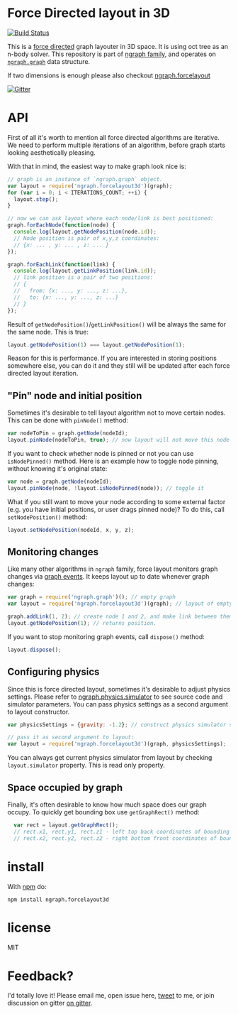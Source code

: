Force Directed layout in 3D
==========================
[![Build Status](https://travis-ci.org/anvaka/ngraph.forcelayout3d.png?branch=master)](https://travis-ci.org/anvaka/ngraph.forcelayout3d)

This is a [force directed](http://en.wikipedia.org/wiki/Force-directed_graph_drawing)
graph layouter in 3D space. It is using oct tree as an n-body solver. This
repository is part of [ngraph family](https://github.com/anvaka/ngraph), and
operates on [`ngraph.graph`](https://github.com/anvaka/ngraph.graph) data structure.

If two dimensions is enough please also checkout [ngraph.forcelayout](https://github.com/anvaka/ngraph.forcelayout)

[![Gitter](https://badges.gitter.im/Join%20Chat.svg)](https://gitter.im/anvaka/VivaGraphJS)

# API

First of all it's worth to mention all force directed algorithms are iterative.
We need to perform multiple iterations of an algorithm, before graph starts
looking aesthetically pleasing.

With that in mind, the easiest way to make graph look nice is:

``` js
// graph is an instance of `ngraph.graph` object.
var layout = require('ngraph.forcelayout3d')(graph);
for (var i = 0; i < ITERATIONS_COUNT; ++i) {
  layout.step();
}

// now we can ask layout where each node/link is best positioned:
graph.forEachNode(function(node) {
  console.log(layout.getNodePosition(node.id));
  // Node position is pair of x,y,z coordinates:
  // {x: ... , y: ... , z: ... }
});

graph.forEachLink(function(link) {
  console.log(layout.getLinkPosition(link.id));
  // link position is a pair of two positions:
  // {
  //   from: {x: ..., y: ..., z: ...},
  //   to: {x: ..., y: ..., z: ...}
  // }
});
```

Result of `getNodePosition()`/`getLinkPosition()` will be always the same for
the same node. This is true:

``` js
layout.getNodePosition(1) === layout.getNodePosition(1);
```

Reason for this is performance. If you are interested in storing positions
somewhere else, you can do it and they still will be updated after each force
directed layout iteration.

## "Pin" node and initial position

Sometimes it's desirable to tell layout algorithm not to move certain nodes.
This can be done with `pinNode()` method:

``` js
var nodeToPin = graph.getNode(nodeId);
layout.pinNode(nodeToPin, true); // now layout will not move this node
```

If you want to check whether node is pinned or not you can use `isNodePinned()`
method. Here is an example how to toggle node pinning, without knowing it's
original state:

``` js
var node = graph.getNode(nodeId);
layout.pinNode(node, !layout.isNodePinned(node)); // toggle it
```

What if you still want to move your node according to some external factor (e.g.
you have initial positions, or user drags pinned node)? To do this, call `setNodePosition()`
method:

``` js
layout.setNodePosition(nodeId, x, y, z);
```

## Monitoring changes

Like many other algorithms in `ngraph` family, force layout monitors graph changes
via [graph events](https://github.com/anvaka/ngraph.graph#listening-to-events).
It keeps layout up to date whenever graph changes:

``` js
var graph = require('ngraph.graph')(); // empty graph
var layout = require('ngraph.forcelayout3d')(graph); // layout of empty graph

graph.addLink(1, 2); // create node 1 and 2, and make link between them
layout.getNodePosition(1); // returns position.
```

If you want to stop monitoring graph events, call `dispose()` method:
``` js
layout.dispose();
```

## Configuring physics

Since this is force directed layout, sometimes it's desirable to adjust physics
settings. Please refer to [ngraph.physics.simulator](https://github.com/anvaka/ngraph.physics.simulator)
to see source code and simulator parameters. You can pass physics settings as a
second argument to layout constructor.

``` js
var physicsSettings = {gravity: -1.2}; // construct physics simulator settings

// pass it as second argument to layout:
var layout = require('ngraph.forcelayout3d')(graph, physicsSettings);
```

You can always get current physics simulator from layout by checking `layout.simulator`
property. This is read only property.

## Space occupied by graph

Finally, it's often desirable to know how much space does our graph occupy. To
quickly get bounding box use `getGraphRect()` method:

``` js
  var rect = layout.getGraphRect();
  // rect.x1, rect.y1, rect.z1 - left top back coordinates of bounding box
  // rect.x2, rect.y2, rect.z2 - right bottom front coordinates of bounding box
```

# install

With [npm](https://npmjs.org) do:

```
npm install ngraph.forcelayout3d
```

# license

MIT

# Feedback?

I'd totally love it! Please email me, open issue here, [tweet](https://twitter.com/anvaka)
to me, or join discussion on gitter [on gitter](https://gitter.im/anvaka/VivaGraphJS).
